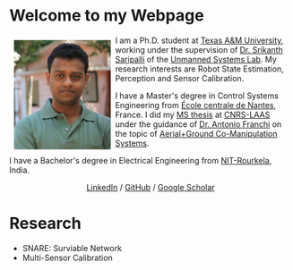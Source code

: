 # Welcome to my Webpage

<img style="float: left;" src="images/personalpic.jpg">

I am a Ph.D. student at [Texas A&M University](https://www.tamu.edu/), working under the supervision of [Dr. Srikanth Saripalli](https://engineering.tamu.edu/mechanical/profiles/saripalli.html) of the [Unmanned Systems Lab](https://unmanned.tamu.edu/).  My research interests are Robot State Estimation, Perception and Sensor Calibration. 

I have a Master's degree in Control Systems Engineering from [École centrale de Nantes](https://www.ec-nantes.fr/), France. I did my [MS thesis](https://github.com/SubMishMar/SubMishMar.github.io/blob/master/thesis/Master_Internship_Report_MISHRA_Subodh%5BRevised%5D.pdf) at [CNRS-LAAS](https://www.laas.fr/public/en) under the guidance of [Dr. Antonio Franchi](https://homepages.laas.fr/afranchi/robotics/?q=node/1) on the topic of [Aerial+Ground Co-Manipulation Systems](https://youtu.be/o9xmPYNPfRE).

I have a Bachelor's degree in Electrical Engineering from [NIT-Rourkela](http://www.nitrkl.ac.in/), India.

<center> <a href="https://www.linkedin.com/in/subodh-mishra/">LinkedIn</a> / <a href="https://github.com/SubMishMar">GitHub</a> / <a href="https://scholar.google.com/citations?user=4dltZR4AAAAJ&hl=en">Google Scholar</a> </center>

# Research

* SNARE: Surviable Network
* Multi-Sensor Calibration


